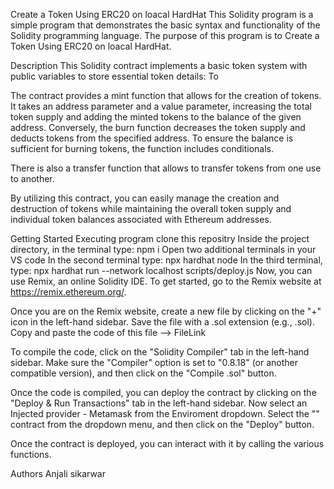 Create a Token Using ERC20 on loacal HardHat
This Solidity program is a simple program that demonstrates the basic syntax and functionality of the Solidity programming language. The purpose of this program is to Create a Token Using ERC20 on loacal HardHat.

Description
This Solidity contract implements a basic token system with public variables to store essential token details: To

The contract provides a mint function that allows for the creation of tokens. It takes an address parameter and a value parameter, increasing the total token supply and adding the minted tokens to the balance of the given address. Conversely, the burn function decreases the token supply and deducts tokens from the specified address. To ensure the balance is sufficient for burning tokens, the function includes conditionals.

There is also a transfer function that allows to transfer tokens from one use to another.

By utilizing this contract, you can easily manage the creation and destruction of tokens while maintaining the overall token supply and individual token balances associated with Ethereum addresses.

Getting Started
Executing program
clone this repositry
Inside the project directory, in the terminal type: npm i
Open two additional terminals in your VS code
In the second terminal type: npx hardhat node
In the third terminal, type: npx hardhat run --network localhost scripts/deploy.js
Now, you can use Remix, an online Solidity IDE. To get started, go to the Remix website at https://remix.ethereum.org/.

Once you are on the Remix website, create a new file by clicking on the "+" icon in the left-hand sidebar. Save the file with a .sol extension (e.g., .sol). Copy and paste the code of this file --> FileLink

To compile the code, click on the "Solidity Compiler" tab in the left-hand sidebar. Make sure the "Compiler" option is set to "0.8.18" (or another compatible version), and then click on the "Compile .sol" button.

Once the code is compiled, you can deploy the contract by clicking on the "Deploy & Run Transactions" tab in the left-hand sidebar. Now select an Injected provider - Metamask from the Enviroment dropdown. Select the "" contract from the dropdown menu, and then click on the "Deploy" button.

Once the contract is deployed, you can interact with it by calling the various functions.

Authors
Anjali sikarwar
